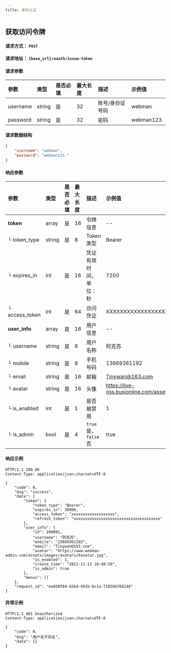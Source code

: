 ```yaml
---
title: 身份认证
---
```


## 获取访问令牌

#### 请求方式： `POST`

#### 请求地址： `{base_url}/oauth/issue-token`

#### 请求参数

| 参数|类型|是否必填|最大长度|描述|示例值|
|:---|:---|:---|:---|:---|:---|
| username| string| 是| 32 | 账号/身份证号码 | webman |
| password| string| 是| 32 | 密码 | webman123.|

#### 请求数据结构

```json
{
    "username": "webman",
    "password": "webman123."
}
```

#### 响应参数

| 参数|类型|是否必填|最大长度|描述|示例值|
|:---|:---|:---|:---|:---|:---|
|**token**| array | 是| 16 | 令牌信息 |--|
|└  token_type| string | 是| 8 | Token 类型 | Bearer |
|└  expires_in| int | 是| 16 | 凭证有效时间，单位：秒 | 7200 |
|└  access_token| int | 是| 64 | 访问凭证 | XXXXXXXXXXXXXXXXXXXXXXXXXX |
|**user_info** | array | 是| 16 | 用户信息 |--|
|└  username | string | 是| 8 | 用户名称| 阿克苏 |
|└  mobile | string | 是| 8 | 手机号码 | 13669361192 |
|└  email | string | 是| 16 | 邮箱 | Tinywan@163.com |
|└  avatar | string | 是| 16 | 头像 | https://live-oss.busionline.com/assets/images/avatars/6avatar.jpg |
|└  is_enabled | int | 是| 1 | 是否被禁用 |1 |
|└  is_admin | bool | 是| 4 | `true` 是，`false` 否 | true |

#### 响应示例

```json{1-2}
HTTP/1.1 200 OK
Content-Type: application/json;charset=UTF-8

{
    "code": 0,
    "msg": "success",
    "data": {
        "token": {
            "token_type": "Bearer",
            "expires_in": 36000,
            "access_token": "xxxxxxxxxxxxxxxxxxx",
            "refresh_token": "xxxxxxxxxxxxxxxxxxxxxxxxxxxxxxxxxxxxxx"
        },
        "user_info": {
            "id": 200001,
            "username": "阿克苏",
            "mobile": "13669361192",
            "email": "Tinywan@163.com",
            "avatar": "https://www.webman-admin.com/assets/images/avatars/6avatar.jpg",
            "is_enabled": 1,
            "create_time": "2021-11-12 10:48:59",
            "is_admin": true
        },
        "menus": []
    },
    "request_id": "ea920f84-42bd-491b-bc1a-7105bb768148"
}
```

#### 异常示例

```json{1-2}
HTTP/1.1 401 Unauthorized
Content-Type: application/json;charset=UTF-8

{
    "code": 0,
    "msg": "用户名不存在",
    "data": {}
}
```
